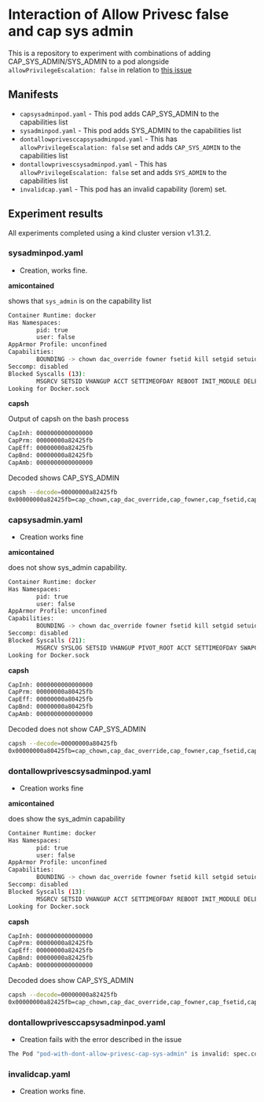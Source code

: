 # Interaction of Allow Privesc false and cap sys admin

This is a repository to experiment with combinations of adding CAP_SYS_ADMIN/SYS_ADMIN to a pod alongside `allowPrivilegeEscalation: false` in relation to [this issue](https://github.com/kubernetes/kubernetes/issues/131336)


## Manifests

- `capsysadminpod.yaml` - This pod adds CAP_SYS_ADMIN to the capabilities list
- `sysadminpod.yaml` - This pod adds SYS_ADMIN to the capabilities list
- `dontallowprivesccapsysadminpod.yaml` - This has `allowPrivilegeEscalation: false` set and adds `CAP_SYS_ADMIN` to the capabilities list
- `dontallowprivescsysadminpod.yaml` - This has `allowPrivilegeEscalation: false` set and adds `SYS_ADMIN` to the capabilities list
- `invalidcap.yaml` - This pod has an invalid capability (lorem) set.

## Experiment results

All experiments completed using a kind cluster version v1.31.2.

### sysadminpod.yaml

- Creation, works fine.

**amicontained**

shows that `sys_admin` is on the capability list

```bash
Container Runtime: docker
Has Namespaces:
        pid: true
        user: false
AppArmor Profile: unconfined
Capabilities:
        BOUNDING -> chown dac_override fowner fsetid kill setgid setuid setpcap net_bind_service net_raw sys_chroot sys_admin mknod audit_write setfcap
Seccomp: disabled
Blocked Syscalls (13):
        MSGRCV SETSID VHANGUP ACCT SETTIMEOFDAY REBOOT INIT_MODULE DELETE_MODULE KEXEC_LOAD OPEN_BY_HANDLE_AT FINIT_MODULE KEXEC_FILE_LOAD USERFAULTFD
Looking for Docker.sock
```

**capsh**

Output of capsh on the bash process

```bash
CapInh: 0000000000000000
CapPrm: 00000000a82425fb
CapEff: 00000000a82425fb
CapBnd: 00000000a82425fb
CapAmb: 0000000000000000
```

Decoded shows CAP_SYS_ADMIN

```bash
capsh --decode=00000000a82425fb
0x00000000a82425fb=cap_chown,cap_dac_override,cap_fowner,cap_fsetid,cap_kill,cap_setgid,cap_setuid,cap_setpcap,cap_net_bind_service,cap_net_raw,cap_sys_chroot,cap_sys_admin,cap_mknod,cap_audit_write,cap_setfcap
```

### capsysadmin.yaml

- Creation works fine

**amicontained**

does not show sys_admin capability.

```bash
Container Runtime: docker
Has Namespaces:
        pid: true
        user: false
AppArmor Profile: unconfined
Capabilities:
        BOUNDING -> chown dac_override fowner fsetid kill setgid setuid setpcap net_bind_service net_raw sys_chroot mknod audit_write setfcap
Seccomp: disabled
Blocked Syscalls (21):
        MSGRCV SYSLOG SETSID VHANGUP PIVOT_ROOT ACCT SETTIMEOFDAY SWAPON SWAPOFF REBOOT SETHOSTNAME SETDOMAINNAME INIT_MODULE DELETE_MODULE KEXEC_LOAD PERF_EVENT_OPEN FANOTIFY_INIT OPEN_BY_HANDLE_AT FINIT_MODULE KEXEC_FILE_LOAD USERFAULTFD
Looking for Docker.sock
```

**capsh**

```bash
CapInh: 0000000000000000
CapPrm: 00000000a80425fb
CapEff: 00000000a80425fb
CapBnd: 00000000a80425fb
CapAmb: 0000000000000000
```

Decoded does not show CAP_SYS_ADMIN

```bash
capsh --decode=00000000a80425fb
0x00000000a80425fb=cap_chown,cap_dac_override,cap_fowner,cap_fsetid,cap_kill,cap_setgid,cap_setuid,cap_setpcap,cap_net_bind_service,cap_net_raw,cap_sys_chroot,cap_mknod,cap_audit_write,cap_setfcap
```

### dontallowprivescsysadminpod.yaml

- Creation works fine

**amicontained**

does show the sys_admin capability

```bash
Container Runtime: docker
Has Namespaces:
        pid: true
        user: false
AppArmor Profile: unconfined
Capabilities:
        BOUNDING -> chown dac_override fowner fsetid kill setgid setuid setpcap net_bind_service net_raw sys_chroot sys_admin mknod audit_write setfcap
Seccomp: disabled
Blocked Syscalls (13):
        MSGRCV SETSID VHANGUP ACCT SETTIMEOFDAY REBOOT INIT_MODULE DELETE_MODULE KEXEC_LOAD OPEN_BY_HANDLE_AT FINIT_MODULE KEXEC_FILE_LOAD USERFAULTFD
Looking for Docker.sock
```

**capsh**

```bash
CapInh: 0000000000000000
CapPrm: 00000000a82425fb
CapEff: 00000000a82425fb
CapBnd: 00000000a82425fb
CapAmb: 0000000000000000
```

Decoded does show CAP_SYS_ADMIN

```bash
capsh --decode=00000000a82425fb
0x00000000a82425fb=cap_chown,cap_dac_override,cap_fowner,cap_fsetid,cap_kill,cap_setgid,cap_setuid,cap_setpcap,cap_net_bind_service,cap_net_raw,cap_sys_chroot,cap_sys_admin,cap_mknod,cap_audit_write,cap_setfcap
```

### dontallowprivesccapsysadminpod.yaml

- Creation fails with the error described in the issue

```bash
The Pod "pod-with-dont-allow-privesc-cap-sys-admin" is invalid: spec.containers[0].securityContext: Invalid value: core.SecurityContext{Capabilities:(*core.Capabilities)(0xc009611a10), Privileged:(*bool)(nil), SELinuxOptions:(*core.SELinuxOptions)(nil), WindowsOptions:(*core.WindowsSecurityContextOptions)(nil), RunAsUser:(*int64)(nil), RunAsGroup:(*int64)(nil), RunAsNonRoot:(*bool)(nil), ReadOnlyRootFilesystem:(*bool)(nil), AllowPrivilegeEscalation:(*bool)(0xc008a4fdac), ProcMount:(*core.ProcMountType)(nil), SeccompProfile:(*core.SeccompProfile)(nil), AppArmorProfile:(*core.AppArmorProfile)(nil)}: cannot set `allowPrivilegeEscalation` to false and `capabilities.Add` CAP_SYS_ADMIN
```

### invalidcap.yaml

- Creation works fine.
